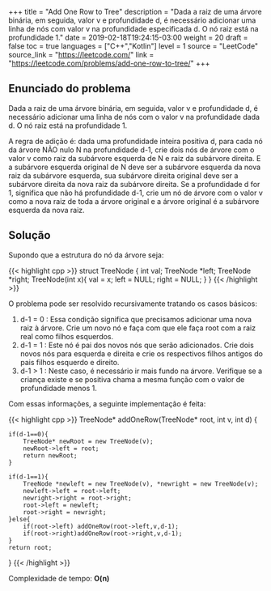 +++
title = "Add One Row to Tree"
description = "Dada a raiz de uma árvore binária, em seguida, valor v e profundidade d, é necessário adicionar uma linha de nós com valor v na profundidade especificada d. O nó raiz está na profundidade 1."
date = 2019-02-18T19:24:15-03:00
weight = 20
draft = false
toc = true
languages = ["C++","Kotlin"]
level = 1
source = "LeetCode"
source_link = "https://leetcode.com/"
link = "https://leetcode.com/problems/add-one-row-to-tree/"
+++
<h2 class="title is-5"> Enunciado do problema </h2>

Dada a raiz de uma árvore binária, em seguida, valor v e profundidade d, é necessário adicionar uma linha de nós com o valor v
na profundidade dada d. O nó raiz está na profundidade 1.

A regra de adição é: dada uma profundidade inteira positiva d, para cada nó da árvore NÃO nulo N na profundidade d-1,
crie dois nós de árvore com o valor v como raiz da subárvore esquerda de N e raiz da subárvore direita.
E a subárvore esquerda original de N deve ser a subárvore esquerda da nova raiz da subárvore esquerda,
sua subárvore direita original deve ser a subárvore direita da nova raiz da subárvore direita.
Se a profundidade d for 1, significa que não há profundidade d-1, crie um nó de árvore com o valor v
como a nova raiz de toda a árvore original e a árvore original é a subárvore esquerda da nova raiz.

<h2 class="title is-5"> Solução </h2>

Supondo que a estrutura do nó da árvore seja:

{{< highlight cpp >}}
struct TreeNode {
  int val;
  TreeNode *left;
  TreeNode *right;
  TreeNode(int x){
    val = x;
    left = NULL;
    right = NULL;
  }
}
{{< /highlight >}}

O problema pode ser resolvido recursivamente tratando os casos básicos:

<div class="margin_left">
  <ol>
    <li>d-1 = 0 : Essa condição significa que precisamos adicionar uma nova raiz à árvore. Crie um novo nó e faça com que ele faça root com a raiz real como filhos esquerdos.</li>
    <li>d-1 = 1 : Este nó é pai dos novos nós que serão adicionados. Crie dois novos nós para esquerda e direita e crie os respectivos filhos antigos do pais filhos esquerdo e direito.</li>
    <li>d-1 > 1 : Neste caso, é necessário ir mais fundo na árvore. Verifique se a criança existe e se positiva chama a mesma função com o valor de profundidade menos 1. </li>
  </ol>
</div>

Com essas informações, a seguinte implementação é feita:

{{< highlight cpp >}}
TreeNode* addOneRow(TreeNode* root, int v, int d) {

    if(d-1==0){
        TreeNode* newRoot = new TreeNode(v);
        newRoot->left = root;
        return newRoot;
    }

    if(d-1==1){
        TreeNode *newleft = new TreeNode(v), *newright = new TreeNode(v);
        newleft->left = root->left;
        newright->right = root->right;
        root->left = newleft;
        root->right = newright;
    }else{
        if(root->left) addOneRow(root->left,v,d-1);
        if(root->right)addOneRow(root->right,v,d-1);
    }
    return root;
}
{{< /highlight >}}

Complexidade de tempo: **O(n)**

